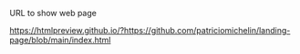 URL to show web page

https://htmlpreview.github.io/?https://github.com/patriciomichelin/landing-page/blob/main/index.html

